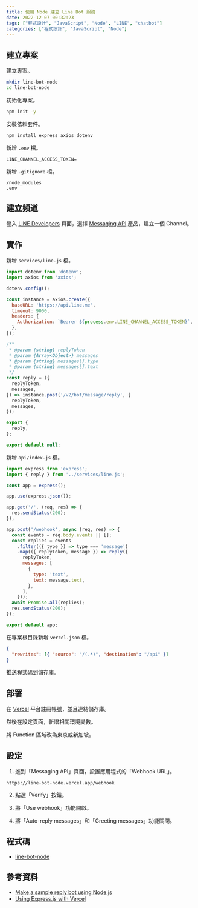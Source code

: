```yaml
---
title: 使用 Node 建立 Line Bot 服務
date: 2022-12-07 00:32:23
tags: ["程式設計", "JavaScript", "Node", "LINE", "chatbot"]
categories: ["程式設計", "JavaScript", "Node"]
---
```


## 建立專案

建立專案。

```bash
mkdir line-bot-node
cd line-bot-node
```

初始化專案。

```bash
npm init -y
```

安裝依賴套件。

```bash
npm install express axios dotenv
```

新增 `.env` 檔。

```env
LINE_CHANNEL_ACCESS_TOKEN=
```

新增 `.gitignore` 檔。

```env
/node_modules
.env
```

## 建立頻道

登入 [LINE Developers](https://developers.line.biz/) 頁面，選擇 [Messaging API](https://developers.line.biz/en/services/messaging-api/) 產品，建立一個 Channel。

## 實作

新增 `services/line.js` 檔。

```js
import dotenv from 'dotenv';
import axios from 'axios';

dotenv.config();

const instance = axios.create({
  baseURL: 'https://api.line.me',
  timeout: 9000,
  headers: {
    Authorization: `Bearer ${process.env.LINE_CHANNEL_ACCESS_TOKEN}`,
  },
});

/**
 * @param {string} replyToken
 * @param {Array<Object>} messages
 * @param {string} messages[].type
 * @param {string} messages[].text
 */
const reply = ({
  replyToken,
  messages,
}) => instance.post('/v2/bot/message/reply', {
  replyToken,
  messages,
});

export {
  reply,
};

export default null;
```

新增 `api/index.js` 檔。

```js
import express from 'express';
import { reply } from '../services/line.js';

const app = express();

app.use(express.json());

app.get('/', (req, res) => {
  res.sendStatus(200);
});

app.post('/webhook', async (req, res) => {
  const events = req.body.events || [];
  const replies = events
    .filter(({ type }) => type === 'message')
    .map(({ replyToken, message }) => reply({
      replyToken,
      messages: [
        {
          type: 'text',
          text: message.text,
        },
      ],
    }));
  await Promise.all(replies);
  res.sendStatus(200);
});

export default app;
```

在專案根目錄新增 `vercel.json` 檔。

```json
{
  "rewrites": [{ "source": "/(.*)", "destination": "/api" }]
}
```

推送程式碼到儲存庫。

## 部署

在 [Vercel](https://vercel.com/) 平台註冊帳號，並且連結儲存庫。

然後在設定頁面，新增相關環境變數。

將 Function 區域改為東京或新加坡。

## 設定

1. 進到「Messaging API」頁面，設置應用程式的「Webhook URL」。

```env
https://line-bot-node.vercel.app/webhook
```

2. 點選「Verify」按鈕。

3. 將「Use webhook」功能開啟。

4. 將「Auto-reply messages」和「Greeting messages」功能關閉。

## 程式碼

- [line-bot-node](https://github.com/memochou1993/line-bot-node)

## 參考資料

- [Make a sample reply bot using Node.js](https://developers.line.biz/en/docs/messaging-api/nodejs-sample/)
- [Using Express.js with Vercel](https://vercel.com/guides/using-express-with-vercel)
